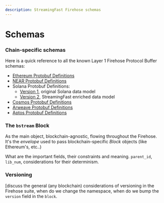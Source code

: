 ```yaml
---
description: StreamingFast Firehose schemas
---
```


# Schemas

### Chain-specific schemas

Here is a quick reference to all the known Layer 1 Firehose Protocol Buffer schemas:

* [Ethereum Protobuf Definitions](https://github.com/streamingfast/sf-ethereum/blob/develop/proto/sf/ethereum/type/v1/type.proto)
* [NEAR Protobuf Definitions](https://github.com/streamingfast/sf-near/blob/develop/proto/sf/near/codec/v1/codec.proto)
* Solana Protobuf Definitions:
  * [Version 1](https://github.com/streamingfast/sf-solana/blob/develop/proto/sf/solana/type/v1/type.proto), original Solana data model
  * [Version 2](https://github.com/streamingfast/sf-solana/blob/develop/proto/sf/solana/type/v2/type.proto), StreamingFast enriched data model
* [Cosmos Protobuf Definitions](https://github.com/figment-networks/proto-cosmos/blob/main/sf/cosmos/type/v1/type.proto)
* [Arweave Protobuf Definitions](https://github.com/streamingfast/firehose-arweave/blob/develop/proto/sf/arweave/type/v1/type.proto)
* [Aptos Protobuf Definitions](https://github.com/streamingfast/firehose-aptos/blob/main/proto/sf/aptos/type/v1/type.proto)

### The `bstream` Block

As the main object, blockchain-agnostic, flowing throughout the Firehose. It's the _envelope_ used to pass blockchain-specific _Block_ objects (like Ethereum's, etc..)

What are the important fields, their constraints and meaning. `parent_id`, `lib_num`, considerations for their determinism.

### Versioning

\[discuss the general (any blockchain) considerations of versioning in the Firehose suite, when do we change the namespace, when do we bump the `version` field in the `block`.
